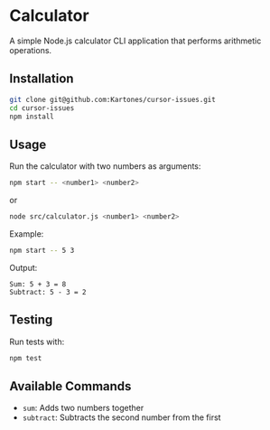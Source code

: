 # Calculator

A simple Node.js calculator CLI application that performs arithmetic operations.

## Installation

```bash
git clone git@github.com:Kartones/cursor-issues.git
cd cursor-issues
npm install
```

## Usage

Run the calculator with two numbers as arguments:

```bash
npm start -- <number1> <number2>
```

or

```bash
node src/calculator.js <number1> <number2>
```

Example:

```bash
npm start -- 5 3
```

Output:
```
Sum: 5 + 3 = 8
Subtract: 5 - 3 = 2
```

## Testing

Run tests with:

```bash
npm test
```

## Available Commands

- `sum`: Adds two numbers together
- `subtract`: Subtracts the second number from the first 